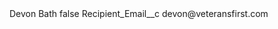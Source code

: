<?xml version="1.0" encoding="UTF-8"?>
<CustomMetadata xmlns="http://soap.sforce.com/2006/04/metadata" xmlns:xsi="http://www.w3.org/2001/XMLSchema-instance" xmlns:xsd="http://www.w3.org/2001/XMLSchema">
    <label>Devon Bath</label>
    <protected>false</protected>
    <values>
        <field>Recipient_Email__c</field>
        <value xsi:type="xsd:string">devon@veteransfirst.com</value>
    </values>
</CustomMetadata>
